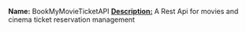 <b>Name:</b> BookMyMovieTicketAPI
<b><U>Description:</U></b> A Rest Api for movies and cinema ticket reservation management 
